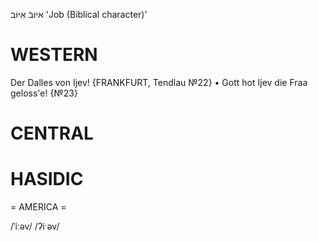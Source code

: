 איובֿ
אִיּוֹב
'Job (Biblical character)'

WESTERN
========

Der Dalles von Ijev!
{FRANKFURT, Tendlau №22}
	•	Gott hot Ijev die Fraa geloss'e! {№23}

CENTRAL
========

HASIDIC
=======
= AMERICA = 

/ˈiːəv/
/ʔiˑəv/